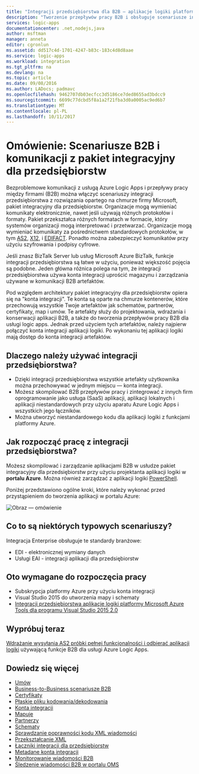 ```yaml
---
title: "Integracji przedsiębiorstwa dla B2B — aplikacje logiki platformy Azure | Dokumentacja firmy Microsoft"
description: "Tworzenie przepływów pracy B2B i obsługuje scenariusze integracji przedsiębiorstwa dla usługi logic apps z pakiet integracyjny dla przedsiębiorstw"
services: logic-apps
documentationcenter: .net,nodejs,java
author: msftman
manager: anneta
editor: cgronlun
ms.assetid: dd517c4d-1701-4247-b83c-183c4d8d8aae
ms.service: logic-apps
ms.workload: integration
ms.tgt_pltfrm: na
ms.devlang: na
ms.topic: article
ms.date: 09/08/2016
ms.author: LADocs; padmavc
ms.openlocfilehash: 9462707db03ecfcc3d5186ce7ded8655ad3bdcc9
ms.sourcegitcommit: 6699c77dcbd5f8a1a2f21fba3d0a0005ac9ed6b7
ms.translationtype: MT
ms.contentlocale: pl-PL
ms.lasthandoff: 10/11/2017
---
```

# <a name="overview-b2b-scenarios-and-communication-with-the-enterprise-integration-pack"></a>Omówienie: Scenariusze B2B i komunikacji z pakiet integracyjny dla przedsiębiorstw

Bezproblemowe komunikacji z usługą Azure Logic Apps i przepływy pracy między firmami (B2B) można włączyć scenariuszy integracji przedsiębiorstwa z rozwiązania opartego na chmurze firmy Microsoft, pakiet integracyjny dla przedsiębiorstw. Organizacje mogą wymieniać komunikaty elektronicznie, nawet jeśli używają różnych protokołów i formaty. Pakiet przekształca różnych formatach w formacie, który systemów organizacji mogą interpretować i przetwarzać. Organizacje mogą wymieniać komunikaty za pośrednictwem standardowych protokołów, w tym [AS2](../logic-apps/logic-apps-enterprise-integration-as2.md), [X12](logic-apps-enterprise-integration-x12.md), i [EDIFACT](../logic-apps/logic-apps-enterprise-integration-edifact.md). Ponadto można zabezpieczyć komunikatów przy użyciu szyfrowania i podpisy cyfrowe.

Jeśli znasz BizTalk Server lub usług Microsoft Azure BizTalk, funkcje integracji przedsiębiorstwa są łatwe w użyciu, ponieważ większość pojęcia są podobne. Jeden główna różnica polega na tym, że integracji przedsiębiorstwa używa konta integracji uprościć magazynu i zarządzania używane w komunikacji B2B artefaktów. 

Pod względem architektury pakiet integracyjny dla przedsiębiorstw opiera się na "konta integracji". Te konta są oparte na chmurze kontenerów, które przechowują wszystkie Twoje artefaktów jak schematów, partnerów, certyfikaty, map i umów. Te artefakty służy do projektowania, wdrażania i konserwacji aplikacji B2B, a także do tworzenia przepływów pracy B2B dla usługi logic apps. Jednak przed użyciem tych artefaktów, należy najpierw połączyć konta integracji aplikacji logiki. Po wykonaniu tej aplikacji logiki mają dostęp do konta integracji artefaktów.

## <a name="why-should-you-use-enterprise-integration"></a>Dlaczego należy używać integracji przedsiębiorstwa?

* Dzięki integracji przedsiębiorstwa wszystkie artefakty użytkownika można przechowywać w jednym miejscu — konta integracji.
* Możesz skompilować B2B przepływów pracy i zintegrować z innych firm oprogramowanie jako usługa (SaaS) aplikacji, aplikacji lokalnych i aplikacji niestandardowych przy użyciu aparatu Azure Logic Apps i wszystkich jego łączników.
* Można utworzyć niestandardowego kodu dla aplikacji logiki z funkcjami platformy Azure.

## <a name="how-to-get-started-with-enterprise-integration"></a>Jak rozpocząć pracę z integracji przedsiębiorstwa?

Możesz skompilować i zarządzanie aplikacjami B2B w usłudze pakiet integracyjny dla przedsiębiorstw przy użyciu projektanta aplikacji logiki w **portalu Azure**. Można również zarządzać z aplikacji logiki [PowerShell](https://msdn.microsoft.com/library/azure/mt652195.aspx "Logic apps tematy PowerShell").

Poniżej przedstawiono ogólne kroki, które należy wykonać przed przystąpieniem do tworzenia aplikacji w portalu Azure:

![Obraz — omówienie](media/logic-apps-enterprise-integration-overview/overview-0.png)  

## <a name="what-are-some-common-scenarios"></a>Co to są niektórych typowych scenariuszy?

Integracja Enterprise obsługuje te standardy branżowe:

* EDI - elektronicznej wymiany danych
* Usługi EAI - integracji aplikacji dla przedsiębiorstw

## <a name="heres-what-you-need-to-get-started"></a>Oto wymagane do rozpoczęcia pracy

* Subskrypcja platformy Azure przy użyciu konta integracji
* Visual Studio 2015 do utworzenia mapy i schematy
* [Integracji przedsiębiorstwa aplikacje logiki platformy Microsoft Azure Tools dla programu Visual Studio 2015 2.0](https://aka.ms/vsmapsandschemas)  

## <a name="try-it-now"></a>Wypróbuj teraz

[Wdrażanie wysyłania AS2 próbki pełnej funkcjonalności i odbierać aplikacji logiki](https://github.com/Azure/azure-quickstart-templates/tree/master/201-logic-app-as2-send-receive) używającą funkcje B2B dla usługi Azure Logic Apps.

## <a name="learn-more"></a>Dowiedz się więcej
* [Umów](../logic-apps/logic-apps-enterprise-integration-agreements.md "więcej informacji na temat umowy integracji dla przedsiębiorstw")
* [Business-to-Business scenariusze B2B](../logic-apps/logic-apps-enterprise-integration-b2b.md "informacje o sposobie tworzenia aplikacji logiki z funkcjami B2B")  
* [Certyfikaty](logic-apps-enterprise-integration-certificates.md "Dowiedz się więcej o certyfikatach integracji przedsiębiorstwa")
* [Płaskie pliku kodowania/dekodowania](logic-apps-enterprise-integration-flatfile.md "sposób kodowania i dekodowania zawartość pliku prostego")  
* [Konta integracji](../logic-apps/logic-apps-enterprise-integration-accounts.md "Dowiedz się więcej na temat integracji kont")
* [Mapuje](../logic-apps/logic-apps-enterprise-integration-maps.md "Dowiedz się więcej na temat map integracji przedsiębiorstwa")
* [Partnerzy](logic-apps-enterprise-integration-partners.md "Dowiedz się więcej na temat partnerów integracji przedsiębiorstwa")
* [Schematy](logic-apps-enterprise-integration-schemas.md "Dowiedz się więcej na temat schematów integracji przedsiębiorstwa")
* [Sprawdzanie poprawności kodu XML wiadomości](logic-apps-enterprise-integration-xml.md "Dowiedz się, jak można sprawdzić poprawności wiadomości XML z usługą Logic apps")
* [Przekształcanie XML](logic-apps-enterprise-integration-transform.md "Dowiedz się więcej na temat map integracji przedsiębiorstwa")
* [Łączniki integracji dla przedsiębiorstw](../connectors/apis-list.md "Dowiedz się więcej o pakiecie łączniki integracji dla przedsiębiorstw")
* [Metadane konta integracji](../logic-apps/logic-apps-enterprise-integration-metadata.md "informacje o metadanych konta integracji")
* [Monitorowanie wiadomości B2B](logic-apps-monitor-b2b-message.md "Dowiedz się więcej na temat monitorowania wiadomości B2B")
* [Śledzenie wiadomości B2B w portalu OMS](logic-apps-track-b2b-messages-omsportal.md "Dowiedz się więcej o śledzenie wiadomości B2B w portalu OMS")

